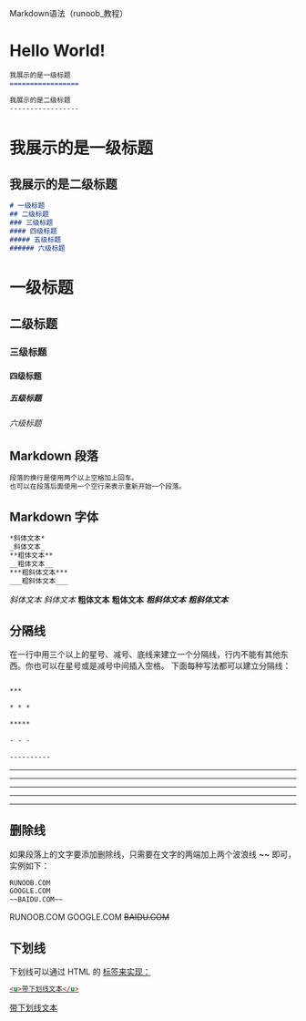 Markdown语法（runoob_教程）

# Hello World!
```markdown
我展示的是一级标题
=================

我展示的是二级标题
-----------------
```
我展示的是一级标题
=================

我展示的是二级标题
-----------------


```markdown
# 一级标题
## 二级标题
### 三级标题
#### 四级标题
##### 五级标题
###### 六级标题
```
# 一级标题
## 二级标题
### 三级标题
#### 四级标题
##### 五级标题
###### 六级标题



## Markdown 段落

```markdown
段落的换行是使用两个以上空格加上回车。
也可以在段落后面使用一个空行来表示重新开始一个段落。
```

## Markdown 字体
```markdown
*斜体文本*
_斜体文本_
**粗体文本**
__粗体文本__
***粗斜体文本***
___粗斜体文本___
```
*斜体文本*
_斜体文本_
**粗体文本**
__粗体文本__
***粗斜体文本***
___粗斜体文本___



## 分隔线   
在一行中用三个以上的星号、减号、底线来建立一个分隔线，行内不能有其他东西。你也可以在星号或是减号中间插入空格。
下面每种写法都可以建立分隔线：

```markdown

***

* * *

*****

- - -

----------

```

***

* * *

*****

- - -

----------



## 删除线

如果段落上的文字要添加删除线，只需要在文字的两端加上两个波浪线 **~~** 即可，实例如下：

```markdown
RUNOOB.COM
GOOGLE.COM
~~BAIDU.COM~~
```

RUNOOB.COM
GOOGLE.COM
~~BAIDU.COM~~



## 下划线

下划线可以通过 HTML 的 **<u>** 标签来实现：

```markdown
<u>带下划线文本</u>

```
带下划线文本